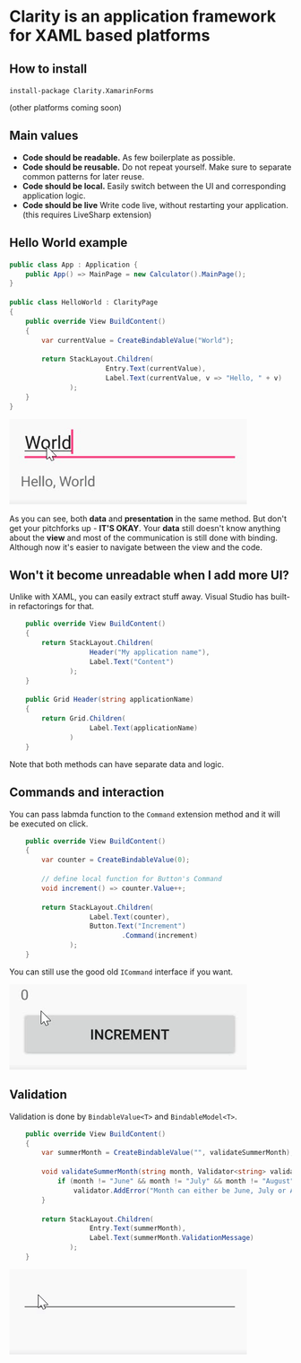 # **Clarity** is an application framework for XAML based platforms

## **How to install**

`install-package Clarity.XamarinForms`

(other platforms coming soon)

## **Main values**

* **Code should be readable.** As few boilerplate as possible. 
* **Code should be reusable.** Do not repeat yourself. Make sure to separate common patterns for later reuse.
* **Code should be local.** Easily switch between the UI and corresponding application logic.
* **Code should be live** Write code live, without restarting your application. (this requires LiveSharp extension)

## **Hello World example**

```cs
public class App : Application {
    public App() => MainPage = new Calculator().MainPage();
}

public class HelloWorld : ClarityPage
{
    public override View BuildContent()
    {
        var currentValue = CreateBindableValue("World");

        return StackLayout.Children(
                        Entry.Text(currentValue),
                        Label.Text(currentValue, v => "Hello, " + v)
               );
    }
}
```
![preview](./content/helloworld.gif)

As you can see, both **data** and **presentation** in the same method. But don't get your pitchforks up - **IT'S OKAY**. Your **data** still doesn't know anything about the **view** and most of the communication is still done with binding. Although now it's easier to navigate between the view and the code. 

## **Won't it become unreadable when I add more UI?**

Unlike with XAML, you can easily extract stuff away. Visual Studio has built-in refactorings for that.

```cs
    public override View BuildContent()
    {
        return StackLayout.Children(
                    Header("My application name"),
                    Label.Text("Content")
               );
    }

    public Grid Header(string applicationName) 
    {
        return Grid.Children(
                    Label.Text(applicationName)
               )
    }
```

Note that both methods can have separate data and logic. 

## **Commands and interaction**

You can pass labmda function to the `Command` extension method and it will be executed on click.

```cs
    public override View BuildContent()
    {
        var counter = CreateBindableValue(0);

        // define local function for Button's Command
        void increment() => counter.Value++;

        return StackLayout.Children(
                    Label.Text(counter),
                    Button.Text("Increment")
                            .Command(increment)
               );
    }
```

You can still use the good old `ICommand` interface if you want.

![preview](./content/increment.gif)

## **Validation**

Validation is done by `BindableValue<T>` and `BindableModel<T>`. 

```cs
    public override View BuildContent()
    {
        var summerMonth = CreateBindableValue("", validateSummerMonth);

        void validateSummerMonth(string month, Validator<string> validator) {
            if (month != "June" && month != "July" && month != "August")
                validator.AddError("Month can either be June, July or August");
        }

        return StackLayout.Children(
                    Entry.Text(summerMonth),
                    Label.Text(summerMonth.ValidationMessage)
               );
    }
```
![preview](./content/validation.gif)
